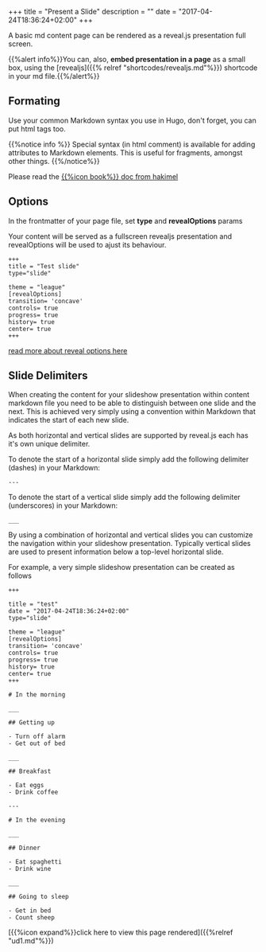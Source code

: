 +++
title = "Present a Slide"
description = ""
date = "2017-04-24T18:36:24+02:00"
+++

A basic md content page can be rendered as a reveal.js presentation full screen.

{{%alert info%}}You can, also, **embed presentation in a page** as a small box, using the [revealjs]({{% relref "shortcodes/revealjs.md"%}}) shortcode in your md file.{{%/alert%}}


## Formating
Use your common Markdown syntax you use in Hugo, don't forget, you can put html tags too.

{{%notice info %}} Special syntax (in html comment) is available for adding attributes to Markdown elements. This is useful for fragments, amongst other things.
{{%/notice%}}

Please read the [{{%icon book%}} doc from hakimel](https://github.com/hakimel/reveal.js/#instructions)


## Options
In the frontmatter of your page file, set **type** and **revealOptions** params

Your content will be served as a fullscreen revealjs presentation and revealOptions will be used to ajust its behaviour.

	+++
	title = "Test slide"
	type="slide"

	theme = "league"
	[revealOptions]
	transition= 'concave'
	controls= true
	progress= true
	history= true
	center= true
	+++

[read more about reveal options here](https://github.com/hakimel/reveal.js/#configuration)


## Slide Delimiters
When creating the content for your slideshow presentation within content markdown file you need to be able to distinguish between one slide and the next. This is achieved very simply using a  convention within Markdown that indicates the start of each new slide.

As both horizontal and vertical slides are supported by reveal.js each has it's own unique delimiter.

To denote the start of a horizontal slide simply add the following delimiter (dashes) in your Markdown:

	---


To denote the start of a vertical slide simply add the following delimiter (underscores) in your Markdown:
	
	___

By using a combination of horizontal and vertical slides you can customize the navigation within your slideshow presentation. Typically vertical slides are used to present information below a top-level horizontal slide.



For example, a very simple slideshow presentation can be created as follows

```
+++

title = "test"
date = "2017-04-24T18:36:24+02:00"
type="slide"

theme = "league"
[revealOptions]
transition= 'concave'
controls= true
progress= true
history= true
center= true
+++

# In the morning

___

## Getting up

- Turn off alarm
- Get out of bed

___

## Breakfast

- Eat eggs
- Drink coffee

---

# In the evening

___

## Dinner

- Eat spaghetti
- Drink wine

___

## Going to sleep

- Get in bed
- Count sheep

```

[{{%icon expand%}}click here to view this page rendered]({{%relref "ud1.md"%}})
